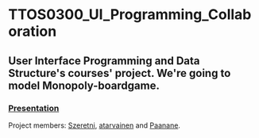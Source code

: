# TTOS0300_UI_Programming_Collaboration

## User Interface Programming and Data Structure's courses' project. We're going to model Monopoly-boardgame.

### [Presentation](/Docs/presentation.md)

Project members: [Szeretni](https://github.com/Szeretni), [atarvainen](https://github.com/atarvainen) and [Paanane](https://github.com/Paanane).
